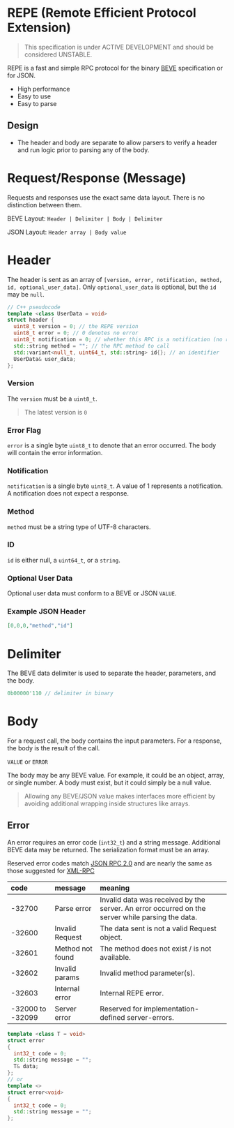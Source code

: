 # REPE (Remote Efficient Protocol Extension)

> This specification is under ACTIVE DEVELOPMENT and should be considered UNSTABLE.

REPE is a fast and simple RPC protocol for the binary [BEVE](https://github.com/stephenberry/beve) specification or for JSON.

- High performance
- Easy to use
- Easy to parse

## Design

- The header and body are separate to allow parsers to verify a header and run logic prior to parsing any of the body.

# Request/Response (Message)

Requests and responses use the exact same data layout. There is no distinction between them.

BEVE Layout: `Header | Delimiter | Body | Delimiter`

JSON Layout: `Header array | Body value`

# Header

The header is sent as an array of `[version, error, notification, method, id, optional_user_data]`. Only `optional_user_data` is optional, but the `id`  may be `null`.

```c++
// C++ pseudocode
template <class UserData = void>
struct header {
  uint8_t version = 0; // the REPE version
  uint8_t error = 0; // 0 denotes no error
  uint8_t notification = 0; // whether this RPC is a notification (no response returned)
  std::string method = ""; // the RPC method to call
  std::variant<null_t, uint64_t, std::string> id{}; // an identifier
  UserData& user_data;
};
```

### Version

The `version` must be a `uint8_t`.

> The latest version is `0`

### Error Flag

`error` is a single byte `uint8_t` to denote that an error occurred. The body will contain the error information.

### Notification

`notification` is a single byte `uint8_t`. A value of 1 represents a notification. A notification does not expect a response.

### Method

`method` must be a string type of UTF-8 characters.

### ID

`id` is either null, a `uint64_t`, or a `string`.

### Optional User Data

Optional user data must conform to a BEVE or JSON `VALUE`.

### Example JSON Header

```json
[0,0,0,"method","id"]
```

# Delimiter

The BEVE data delimiter is used to separate the header, parameters, and the body.

```c++
0b00000'110 // delimiter in binary
```

# Body

For a request call, the body contains the input parameters. For a response, the body is the result of the call.

`VALUE` or `ERROR`

The body may be any BEVE value. For example, it could be an object, array, or single number. A body must exist, but it could simply be a null value.

> Allowing any BEVE/JSON value makes interfaces more efficient by avoiding additional wrapping inside structures like arrays.

## Error

An error requires an error code (`int32_t`) and a string message. Additional BEVE data may be returned. The serialization format must be an array.

Reserved error codes match [JSON RPC 2.0](https://www.jsonrpc.org/specification) and are nearly the same as those suggested for [XML-RPC](http://xmlrpc-epi.sourceforge.net/specs/rfc.fault_codes.php)

| code             | message          | meaning                                                      |
| :--------------- | :--------------- | :----------------------------------------------------------- |
| -32700           | Parse error      | Invalid data was received by the server. An error occurred on the server while parsing the data. |
| -32600           | Invalid Request  | The data sent is not a valid Request object.                 |
| -32601           | Method not found | The method does not exist / is not available.                |
| -32602           | Invalid params   | Invalid method parameter(s).                                 |
| -32603           | Internal error   | Internal REPE error.                                         |
| -32000 to -32099 | Server error     | Reserved for implementation-defined server-errors.           |

```c++
template <class T = void>
struct error
{
  int32_t code = 0;
  std::string message = "";
  T& data;
};
// or
template <>
struct error<void>
{
  int32_t code = 0;
  std::string message = "";
};
```
